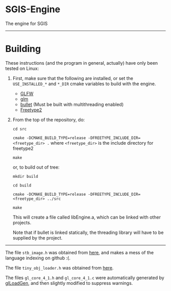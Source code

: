 # SGIS-Engine
The engine for SGIS

---
# Building

These instructions (and the program in general, actually) have only been tested on Linux:

1. First, make sure that the following are installed, or set the `USE_INSTALLED_*` and `*_DIR` cmake variables to build with the engine.
	* [GLFW](http://www.glfw.org)
	* [glm](https://glm.g-truc.net)
	* [bullet](https://github.com/bulletphysics/bullet3) (Must be built with multithreading enabled)
	* [Freetype2](https://www.freetype.org/)
2. From the top of the repository, do:

	`cd src`

	`cmake -DCMAKE_BUILD_TYPE=release -DFREETYPE_INCLUDE_DIR=<freetype_dir> .` where `<freetype_dir>` is the include directory for freetype2

	`make`

	or, to build out of tree:

	`mkdir build`

	`cd build`

	`cmake -DCMAKE_BUILD_TYPE=release -DFREETYPE_INCLUDE_DIR=<freetype_dir> ../src`

	`make`

	This will create a file called libEngine.a, which can be linked with other projects.

	Note that if bullet is linked statically, the threading library will have to be supplied by the project.

---
The file `stb_image.h` was obtained from [here](https://github.com/nothings/stb), and makes a mess of the language indexing on github :(.

The file `tiny_obj_loader.h` was obtained from [here](https://github.com/syoyo/tinyobjloader).

The files `gl_core_4_1.h` and `gl_core_4_1.c` were automatically generated by [glLoadGen](https://bitbucket.org/alfonse/glloadgen/wiki/Home), and then slightly modified to suppress warnings.

